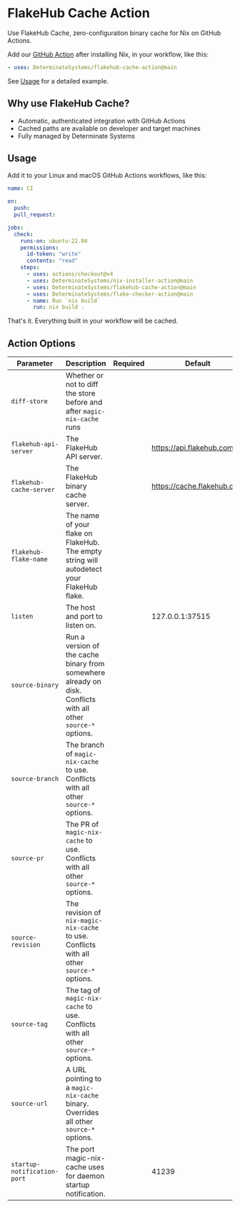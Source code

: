 # FlakeHub Cache Action

Use FlakeHub Cache, zero-configuration binary cache for Nix on GitHub Actions.

Add our [GitHub Action][action] after installing Nix, in your workflow, like this:

```yaml
- uses: DeterminateSystems/flakehub-cache-action@main
```

See [Usage](#usage) for a detailed example.

## Why use FlakeHub Cache?

- Automatic, authenticated integration with GitHub Actions
- Cached paths are available on developer and target machines
- Fully managed by Determinate Systems

## Usage

Add it to your Linux and macOS GitHub Actions workflows, like this:

```yaml
name: CI

on:
  push:
  pull_request:

jobs:
  check:
    runs-on: ubuntu-22.04
    permissions:
      id-token: "write"
      contents: "read"
    steps:
      - uses: actions/checkout@v4
      - uses: DeterminateSystems/nix-installer-action@main
      - uses: DeterminateSystems/flakehub-cache-action@main
      - uses: DeterminateSystems/flake-checker-action@main
      - name: Run `nix build`
        run: nix build .
```

That's it.
Everything built in your workflow will be cached.

## Action Options

<!--
cat action.yml| nix run nixpkgs#yq-go -- '[[ "Parameter", "Description", "Required", "Default" ], ["-", "-", "-", "-"]] + [.inputs | to_entries | sort_by(.key) | .[] | ["`" + .key + "`", .value.description, .value.required // "", .value.default // ""]] | map(join(" | ")) | .[] | "| " + . + " |"' -r
-->

| Parameter                   | Description                                                                                                    | Required | Default                    |
| --------------------------- | -------------------------------------------------------------------------------------------------------------- | -------- | -------------------------- |
| `diff-store`                | Whether or not to diff the store before and after `magic-nix-cache` runs                                       |          |                            |
| `flakehub-api-server`       | The FlakeHub API server.                                                                                       |          | https://api.flakehub.com   |
| `flakehub-cache-server`     | The FlakeHub binary cache server.                                                                              |          | https://cache.flakehub.com |
| `flakehub-flake-name`       | The name of your flake on FlakeHub. The empty string will autodetect your FlakeHub flake.                      |          |                            |
| `listen`                    | The host and port to listen on.                                                                                |          | 127.0.0.1:37515            |
| `source-binary`             | Run a version of the cache binary from somewhere already on disk. Conflicts with all other `source-*` options. |          |                            |
| `source-branch`             | The branch of `magic-nix-cache` to use. Conflicts with all other `source-*` options.                           |          |                            |
| `source-pr`                 | The PR of `magic-nix-cache` to use. Conflicts with all other `source-*` options.                               |          |                            |
| `source-revision`           | The revision of `nix-magic-nix-cache` to use. Conflicts with all other `source-*` options.                     |          |                            |
| `source-tag`                | The tag of `magic-nix-cache` to use. Conflicts with all other `source-*` options.                              |          |                            |
| `source-url`                | A URL pointing to a `magic-nix-cache` binary. Overrides all other `source-*` options.                          |          |                            |
| `startup-notification-port` | The port magic-nix-cache uses for daemon startup notification.                                                 |          | 41239                      |

[detsys]: https://determinate.systems/
[action]: https://github.com/DeterminateSystems/flakehub-cache-action/
[installer]: https://github.com/DeterminateSystems/nix-installer/
[privacy]: https://determinate.systems/policies/privacy
[telemetry]: https://github.com/DeterminateSystems/magic-nix-cache/blob/main/magic-nix-cache/src/telemetry.rs
[z2ncache]: https://zero-to-nix.com/concepts/caching#binary-caches
[zhaofeng]: https://github.com/zhaofengli/
[z2n]: https://zero-to-nix.com
